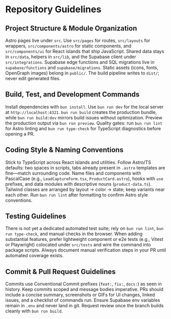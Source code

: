 # Repository Guidelines

## Project Structure & Module Organization
Astro pages live under `src`. Use `src/pages` for routes, `src/layouts` for wrappers, `src/components/astro` for static components, and `src/components/ui` for React islands that ship JavaScript. Shared data stays in `src/data`, helpers in `src/lib`, and the Supabase client under `src/integrations`. Supabase edge functions and SQL migrations live in `supabase/functions` and `supabase/migrations`. Static assets (icons, fonts, OpenGraph images) belong in `public/`. The build pipeline writes to `dist/`; never edit generated files.

## Build, Test, and Development Commands
Install dependencies with `bun install`. Use `bun run dev` for the local server at `http://localhost:4321`. `bun run build` creates the production bundle, while `bun run build:dev` mirrors build issues without optimization. Preview the production output via `bun run preview`. Quality gates: run `bun run lint` for Astro linting and `bun run type-check` for TypeScript diagnostics before opening a PR.

## Coding Style & Naming Conventions
Stick to TypeScript across React islands and utilities. Follow Astro/TS defaults: two spaces in scripts, tabs already present in `.astro` templates are fine—match surrounding code. Name files and components with PascalCase (e.g., `LeadCaptureForm.tsx`, `ProductCard.astro`), hooks with `use` prefixes, and data modules with descriptive nouns (`product-data.ts`). Tailwind classes are arranged by layout → color → state; keep variants near each other. Run `bun run lint` after formatting to confirm Astro style conventions.

## Testing Guidelines
There is not yet a dedicated automated test suite; rely on `bun run lint`, `bun run type-check`, and manual checks in the browser. When adding substantial features, prefer lightweight component or e2e tests (e.g., Vitest or Playwright) colocated under `src/tests` and wire the command into package scripts. Always document manual verification steps in your PR until automated coverage exists.

## Commit & Pull Request Guidelines
Commits use Conventional Commit prefixes (`feat:`, `fix:`, `docs:`) as seen in history. Keep commits scoped and message bodies imperative. PRs should include a concise summary, screenshots or GIFs for UI changes, linked issues, and a checklist of commands run. Ensure Supabase env variables remain in `.env` and never land in git. Request review once the branch builds cleanly with `bun run build`.
